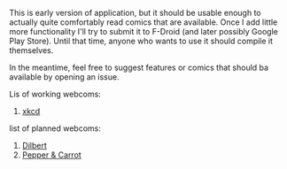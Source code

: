 This is early version of application, but it should be usable enough to actually quite comfortably read comics that are available. Once I add little more functionality I'll try to submit it to F-Droid (and later possibly Google Play Store). Until that time, anyone who wants to use it should compile it themselves.

In the meantime, feel free to suggest features or comics that should ba available by opening an issue.

Lis of working webcoms:

1. [xkcd](https://www.xkcd.com/)

list of planned webcoms:

1. [Dilbert](http://dilbert.com/)
2. [Pepper & Carrot](https://www.peppercarrot.com/)

